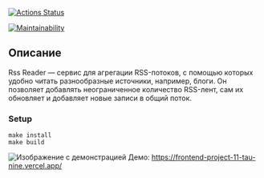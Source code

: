 [![Actions Status](https://github.com/da-solovev/frontend-project-11/actions/workflows/hexlet-check.yml/badge.svg)](https://github.com/da-solovev/frontend-project-11/actions)

[![Maintainability](https://api.codeclimate.com/v1/badges/2831d2660802f1b4340c/maintainability)](https://codeclimate.com/github/da-solovev/frontend-project-11/maintainability)
## Описание
Rss Reader — сервис для агрегации RSS-потоков, с помощью которых удобно читать разнообразные источники, например, блоги. Он позволяет добавлять неограниченное количество RSS-лент, сам их обновляет и добавляет новые записи в общий поток.
### Setup
```
make install
make build
```
![Изображение с демонстрацией](https://ibb.co/cSzK3KdP)
Демо: https://frontend-project-11-tau-nine.vercel.app/
